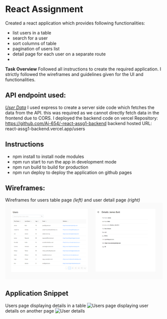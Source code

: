 # React Assignment

Created a react application which provides following functionalities:

- list users in a table
- search for a user
- sort columns of table
- pagination of users list
- detail page for each user on a separate route
- 
**Task Overview**
Followed all instructions to create the required application. I strictly followed the wireframes and guidelines given for the UI and functionalities.

## API endpoint used:
_[User Data](https://d2k-static-assets.s3.ap-south-1.amazonaws.com/assignment-files/python-backend-assignment/users.json)_
I used express to create a server side code which fetches the data from the API. this was required as we cannot directly fetch data in the frontend due to CORS.
I deployed the backend code on vercel
Repository: https://github.com/Aj-654/-react-assg1-backend
backend hosted URL: react-assg1-backend.vercel.app/users


## **Instructions**
- npm install to install node modules
- npm run start to run the app in development mode
- npm run build to build for production
- npm run deploy to deploy the application on github pages

## Wireframes:

Wireframes for users table page _(left)_ and user detail page _(right)_
![Wireframes for screens](screens-wireframes.png)

## Application Snippet
Users page displaying details in a table
![Users page](https://github.com/Aj-654/react-assignment-level-1/assets/99529034/990c6f33-26d2-4288-8104-b0644c4b2eb4)
displaying user details on another page
![User details](https://github.com/Aj-654/react-assignment-level-1/assets/99529034/923a29c4-7c69-4f8f-abf4-29d31262c41c)


